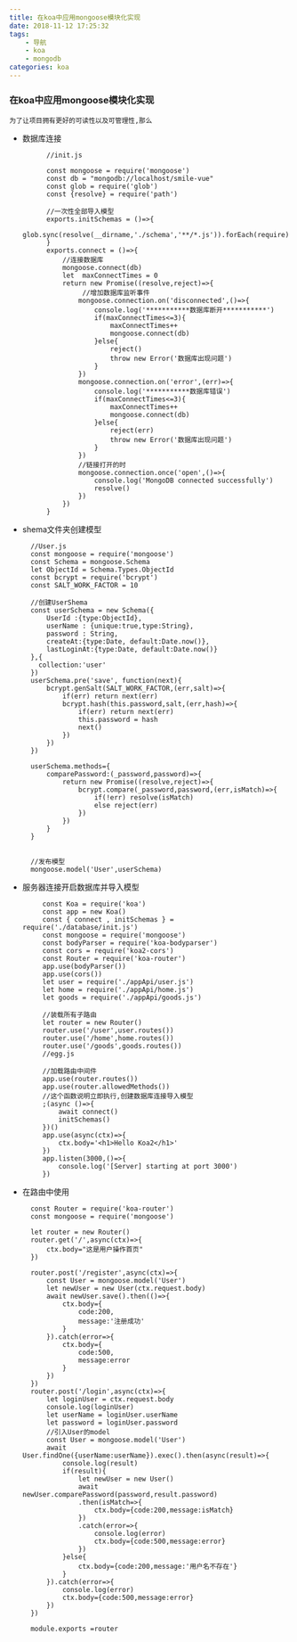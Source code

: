```yaml
---
title: 在koa中应用mongoose模块化实现
date: 2018-11-12 17:25:32
tags:
	- 导航
	- koa
	- mongodb
categories: koa 
---
```



### 在koa中应用mongoose模块化实现

	为了让项目拥有更好的可读性以及可管理性,那么

- 数据库连接
 
  
			//init.js

			const mongoose = require('mongoose')
			const db = "mongodb://localhost/smile-vue"
			const glob = require('glob')
			const {resolve} = require('path')
			
			//一次性全部导入模型
			exports.initSchemas = ()=>{
			    glob.sync(resolve(__dirname,'./schema','**/*.js')).forEach(require)
			}
			exports.connect = ()=>{
			    //连接数据库
			    mongoose.connect(db)
			    let  maxConnectTimes = 0
			    return new Promise((resolve,reject)=>{
			         //增加数据库监听事件
			        mongoose.connection.on('disconnected',()=>{
			            console.log('***********数据库断开***********')
			            if(maxConnectTimes<=3){
			                maxConnectTimes++
			                mongoose.connect(db)
			            }else{
			                reject()
			                throw new Error('数据库出现问题')
			            }      
			        })
			        mongoose.connection.on('error',(err)=>{
			            console.log('***********数据库错误')
			            if(maxConnectTimes<=3){
			                maxConnectTimes++
			                mongoose.connect(db)
			            }else{
			                reject(err)
			                throw new Error('数据库出现问题')
			            }
			        })
			        //链接打开的时
			        mongoose.connection.once('open',()=>{
			            console.log('MongoDB connected successfully')           
			            resolve()
			        })
			    })
			}


- shema文件夹创建模型

		//User.js
		const mongoose = require('mongoose')
		const Schema = mongoose.Schema
		let ObjectId = Schema.Types.ObjectId
		const bcrypt = require('bcrypt')
		const SALT_WORK_FACTOR = 10
		
		//创建UserShema
		const userSchema = new Schema({
		    UserId :{type:ObjectId},
		    userName : {unique:true,type:String},
		    password : String,
		    createAt:{type:Date, default:Date.now()},
		    lastLoginAt:{type:Date, default:Date.now()}
		},{
		  collection:'user'  
		}) 
		userSchema.pre('save', function(next){
		    bcrypt.genSalt(SALT_WORK_FACTOR,(err,salt)=>{
		        if(err) return next(err)
		        bcrypt.hash(this.password,salt,(err,hash)=>{
		            if(err) return next(err)
		            this.password = hash
		            next()
		        })
		    })
		})
		
		userSchema.methods={
		    comparePassword:(_password,password)=>{
		        return new Promise((resolve,reject)=>{
		            bcrypt.compare(_password,password,(err,isMatch)=>{
		                if(!err) resolve(isMatch)
		                else reject(err)
		            })
		        })
		    }
		}
		
		
		//发布模型
		mongoose.model('User',userSchema)

-  服务器连接开启数据库并导入模型


			const Koa = require('koa')
			const app = new Koa()
			const { connect , initSchemas } = require('./database/init.js')
			const mongoose = require('mongoose')
			const bodyParser = require('koa-bodyparser')
			const cors = require('koa2-cors')
			const Router = require('koa-router')
			app.use(bodyParser())
			app.use(cors())
			let user = require('./appApi/user.js')
			let home = require('./appApi/home.js')
			let goods = require('./appApi/goods.js')
			
			//装载所有子路由
			let router = new Router()
			router.use('/user',user.routes())
			router.use('/home',home.routes())
			router.use('/goods',goods.routes())
			//egg.js
			
			//加载路由中间件
			app.use(router.routes())
			app.use(router.allowedMethods())
			//这个函数说明立即执行,创建数据库连接导入模型
			;(async ()=>{
			    await connect()
			    initSchemas()
			})()
			app.use(async(ctx)=>{
			    ctx.body='<h1>Hello Koa2</h1>'
			})
			app.listen(3000,()=>{
			    console.log('[Server] starting at port 3000')
			})


- 在路由中使用

		const Router = require('koa-router')
		const mongoose = require('mongoose')
		
		let router = new Router()
		router.get('/',async(ctx)=>{
		    ctx.body="这是用户操作首页"
		})
		
		router.post('/register',async(ctx)=>{
		    const User = mongoose.model('User')
		    let newUser = new User(ctx.request.body)
		    await newUser.save().then(()=>{
		        ctx.body={
		            code:200,
		            message:'注册成功'
		        }
		    }).catch(error=>{
		        ctx.body={
		            code:500,
		            message:error
		        }
		    })
		})
		router.post('/login',async(ctx)=>{
		    let loginUser = ctx.request.body
		    console.log(loginUser)
		    let userName = loginUser.userName
		    let password = loginUser.password
		    //引入User的model
		    const User = mongoose.model('User')
		    await User.findOne({userName:userName}).exec().then(async(result)=>{
		        console.log(result)
		        if(result){
		            let newUser = new User()
		            await newUser.comparePassword(password,result.password)
		            .then(isMatch=>{
		                ctx.body={code:200,message:isMatch}
		            })
		            .catch(error=>{
		                console.log(error)
		                ctx.body={code:500,message:error}
		            })
		        }else{
		            ctx.body={code:200,message:'用户名不存在'}
		        }
		    }).catch(error=>{
		        console.log(error)
		        ctx.body={code:500,message:error}
		    })
		})
		
		module.exports =router